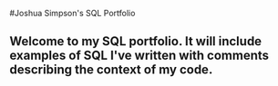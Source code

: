 #Joshua Simpson's SQL Portfolio

## Welcome to my SQL portfolio. It will include examples of SQL I've written with comments describing the context of my code.
